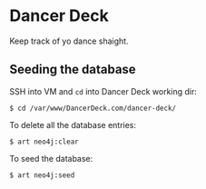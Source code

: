 # Dancer Deck

Keep track of yo dance shaight.


## Seeding the database

SSH into VM and `cd` into Dancer Deck working dir:

    $ cd /var/www/DancerDeck.com/dancer-deck/

To delete all the database entries:

    $ art neo4j:clear

To seed the database:

    $ art neo4j:seed


